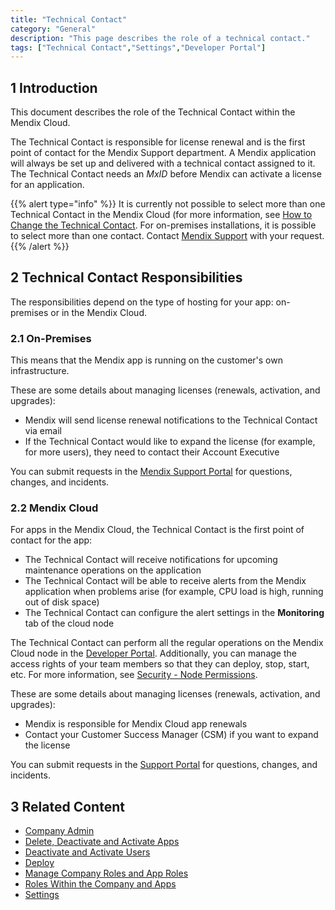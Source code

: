 ```yaml
---
title: "Technical Contact"
category: "General"
description: "This page describes the role of a technical contact."
tags: ["Technical Contact","Settings","Developer Portal"]
---
```


## 1 Introduction

This document describes the role of the Technical Contact within the Mendix Cloud.

The Technical Contact is responsible for license renewal and is the first point of contact for the Mendix Support department. A Mendix application will always be set up and delivered with a technical contact assigned to it. The Technical Contact needs an *MxID* before Mendix can activate a license for an application.

{{% alert type="info" %}}
It is currently not possible to select more than one Technical Contact in the Mendix Cloud (for more information, see [How to Change the Technical Contact](/developerportal/howto/change-roles). For on-premises installations, it is possible to select more than one contact. Contact [Mendix Support](https://support.mendix.com) with your request.
{{% /alert %}}

## 2 Technical Contact Responsibilities

The responsibilities depend on the type of hosting for your app: on-premises or in the Mendix Cloud.

### 2.1 On-Premises

This means that the Mendix app is running on the customer's own infrastructure.

These are some details about managing licenses (renewals, activation, and upgrades):

* Mendix will send license renewal notifications to the Technical Contact via email
* If the Technical Contact would like to expand the license (for example, for more users), they need to contact their Account Executive

You can submit requests in the [Mendix Support Portal](https://support.mendix.com) for questions, changes, and incidents.

### 2.2 Mendix Cloud

For apps in the Mendix Cloud, the Technical Contact is the first point of contact for the app:

* The Technical Contact will receive notifications for upcoming maintenance operations on the application
* The Technical Contact will be able to receive alerts from the Mendix application when problems arise (for example, CPU load is high, running out of disk space)
* The Technical Contact can configure the alert settings in the **Monitoring** tab of the cloud node

The Technical Contact can perform all the regular operations on the Mendix Cloud node in the [Developer Portal](http://home.mendix.com). Additionally, you can manage the access rights of your team members so that they can deploy, stop, start, etc. For more information, see [Security - Node Permissions](/developerportal/settings/node-permissions).

These are some details about managing licenses (renewals, activation, and upgrades):

* Mendix is responsible for Mendix Cloud app renewals
* Contact your Customer Success Manager (CSM) if you want to expand the license

You can submit requests in the [Support Portal](https://support.mendix.com) for questions, changes, and incidents.

## 3 Related Content

* [Company Admin](/developerportal/companyadmin)
* [Delete, Deactivate and Activate Apps](/developerportal/howto/delete-apps)
* [Deactivate and Activate Users](/developerportal/howto/deactivate-users)
* [Deploy](/developerportal/deploy)
* [Manage Company Roles and App Roles](/developerportal/howto/change-roles)
* [Roles Within the Company and Apps](/developerportal/general/roles)
* [Settings](/developerportal/settings)
